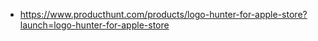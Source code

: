- https://www.producthunt.com/products/logo-hunter-for-apple-store?launch=logo-hunter-for-apple-store

